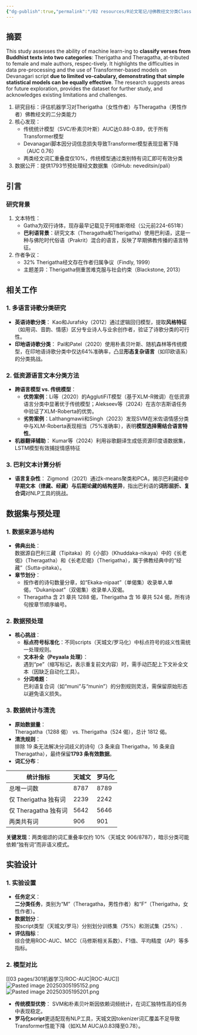```yaml
---
{"dg-publish":true,"permalink":"/02 resources/R论文笔记/@佛教经文分类Classification of Buddhist Verses/","tags":["数字人文"],"created":"2025-03-05T16:16:13.978+08:00","updated":"2025-08-22T13:44:51.115+08:00"}
---
```




## 摘要
This study assesses the ability of machine learn-ing to **classify verses from Buddhist texts into two categories**: Therigatha and Theragatha, at-tributed to female and male authors, respec-tively. It highlights the difficulties in data pre-processing and the use of Transformer-based models on Devanagari script **due to limited vo-cabulary, demonstrating that simple statistical models can be equally effective**. The research suggests areas for future exploration, provides the dataset for further study, and acknowledges existing limitations and challenges.

1. 研究目标：评估机器学习对Therigatha（女性作者）与Theragatha（男性作者）佛教经文的二分类能力
2. 核心发现：
   - 传统统计模型（SVC/朴素贝叶斯）AUC达0.88-0.89，优于所有Transformer模型
   - Devanagari脚本因分词信息损失导致Transformer模型表现显著下降（AUC 0.76）
   - 两类经文词汇重叠度仅10%，传统模型通过类别特有词汇即可有效分类
3. 数据公开：提供1793节预处理经文数据集（GitHub: neveditsin/pali）

## 引言
### 研究背景
1. 文本特性：
   - Gatha为双行诗体，现存最早记载见于阿维斯塔经（公元前224-651年）
   - **巴利语背景**：研究文本（Theragatha和Therigatha）使用巴利语，这是一种与佛陀时代俗语（Prakrit）混合的语言，反映了早期佛教传播的语言特征。
2. 作者争议：
   - 32% Therigatha经文存在作者归属争议（Findly, 1999）
   - 主题差异：Therigatha侧重苦难克服与社会约束（Blackstone, 2013）

## 相关工作
### **1. 多语言诗歌分类研究**
- **英语诗歌分类**： Kao和Jurafsky（2012）通过逻辑回归模型，提取**风格特征**（如用词、音韵、情感）区分专业诗人与业余创作者，验证了诗歌分类的可行性。
- **印地语诗歌分类**： Pal和Patel（2020）使用朴素贝叶斯、随机森林等传统模型，在印地语诗歌分类中仅达64%准确率，凸显**形态复杂语言**（如印欧语系）的分类挑战。

### **2. 低资源语言文本分类方法**
- **跨语言模型 vs. 传统模型**：
    - **优势案例**：Li等（2020）的AgglutiFiT模型（基于XLM-R微调）在低资源语言分类中显著优于传统模型；Alekseev等（2024）在吉尔吉斯语任务中验证了XLM-Roberta的优势。
    - **劣势案例**：Lalthangmawii和Singh（2023）发现SVM在米佐语情感分类中与XLM-Roberta表现相当（75%准确率），表明**模型选择需结合语言特性**。
- **机器翻译辅助**： Kumar等（2024）利用谷歌翻译生成低资源印度语数据集，LSTM模型有效捕捉情感特征

### **3. 巴利文本计算分析**
- **语言复杂性**： Zigmond（2021）通过k-means聚类和PCA，揭示巴利藏经中**早期文本（律藏、经藏）与后期论藏的结构差异**，指出巴利语的**词形屈折、复合词**对NLP工具的挑战。

## 数据集与预处理
### **1. 数据来源与结构**
- **佛典出处**：  
  数据源自巴利三藏（Tipitaka）的《小部》（Khuddaka-nikaya）中的《长老偈》（Theragatha）和《长老尼偈》（Therigatha），属于佛教经典中的“经藏”（Sutta-pitaka）。
- **章节划分**：  
  - 按作者的诗句数量分章，如“Ekaka-nipaat”（单偈集）收录单人单偈，“Dukanipaat”（双偈集）收录单人双偈。  
  - Theragatha 含 21 章共 1288 偈，Therigatha 含 16 章共 524 偈，所有诗句按章节顺序编号。

### **2. 数据预处理**
- **核心挑战**：  
  - **标点符号标准化**：不同scripts（天城文/罗马化）中标点符号的歧义性需统一处理规则。  
  - **文本补全（Peyaala 处理）**：  
    遇到“pe”（缩写标记，表示重复前文内容）时，需手动匹配上下文补全文本（因缺乏自动化工具）。  
  - **分词难题**：  
    巴利语复合词（如“muni”与“munin”）的分割规则灵活，需保留原始形态以避免语义损失。

### **3. 数据统计与清洗**
- **原始数据量**：  
  Theragatha（1288 偈） vs. Therigatha（524 偈），总计 1812 偈。
- **清洗规则**：  
  排除 19 条无法解决分词歧义的诗句（3 条来自 Therigatha，16 条来自 Theragatha），最终保留**1793 条有效数据**。
- **词汇分布**：  

| **统计指标**         | 天城文  | 罗马化  |
| ---------------- | ---- | ---- |
| 总唯一词数            | 8787 | 8789 |
| 仅 Therigatha 独有词 | 2239 | 2242 |
| 仅 Theragatha 独有词 | 5642 | 5646 |
| 两类共有词            | 906  | 901  |
  
**关键发现**：两类偈颂的词汇重叠率仅约 10%（天城文 906/8787），暗示分类可能依赖“独有词”而非语义模式。

## 实验设计
### **1. 实验设置**
- **任务定义**：  
  **二分类任务**，类别为“M”（Theragatha，男性作者）和“F”（Therigatha，女性作者）。
- **数据划分**：  
  按script类型（天城文/罗马）分别划分训练集（75%）和测试集（25%）.
- **评估指标**：  
  综合使用ROC-AUC、MCC（马修斯相关系数）、F1值、平均精度（AP）等多指标。

### **2. 模型对比**
[[03 pages/301机器学习/ROC-AUC\|ROC-AUC]]
![Pasted image 20250305195152.png](/img/user/09%20settings/Z%20attachment/Pasted%20image%2020250305195152.png)
![Pasted image 20250305195201.png](/img/user/09%20settings/Z%20attachment/Pasted%20image%2020250305195201.png)

- **传统模型优势**： SVM和朴素贝叶斯因依赖词频统计，在词汇独特性高的任务中表现稳定。
- **罗马化script**更适配现有NLP工具，天城文因tokenizer词汇覆盖不足导致Transformer性能下降（如XLM AUC从0.83降至0.78）。



